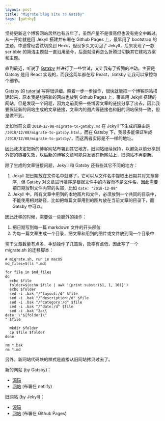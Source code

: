 ```yaml
---
layout: post
title: "Migrate blog site to Gatsby"
tags: [gatsby]
---
```


坚持更新这个博客网站居然也有五年了，虽然产量不是很高但也没有完全中断过。从一开始就是用 Jekyll 搭建并布署在 Github Pages 上，最早用了 bootstrap 的主题，中途曾经尝试切换到 Hexo，但没多久又切回了 Jekyll，后来发现了一款 scribble 的简洁主题就一直沿用至今，后面就没再怎么折腾过切换其它建站方案和主题。

直到最近，听说了 [Gatsby](https://www.gatsbyjs.org/) 并进行了一些尝试，又让我有了折腾的冲动。主要是 Gatsby 是用 React 实现的，而我这两年都在写 React，Gatsby 让我可以掌控每个细节。

Gatsby 的 [tutorial](https://www.gatsbyjs.org/tutorial/) 写得很详细，照着一步一步操作，很快就能把一个博客网站搭建起来，原本我是想把新的网站也放到 Github Pages 上，覆盖用 Jekyll 搭建的网站，但是发现一个问题，因为之前我把一些博客文章的链接分享了出去，因此我要保证新的网站生成的文章链接，文章内的图片等链接也和旧的网站保持一致，但是做不到。

比如当前文章 `2018-12-08-migrate-to-gatsby.md` 在 Jekyll 下生成的路由是 `/2018/12/08/migrate-to-gatsby.html`，而在 Gatsby 下，我最多能保证生成 `/2018/12/08/migrate-to-gatsby/`，而这两者实际是不一样的地址。

因此我决定把新的博客网站布署到其它地方，旧网站继续保持，以避免以前分享到外部的链接失效，以后新的博客文章可能只发表在新网站上，旧网站不再更新。

除了生成的文章链接问题，Jekyll 和 Gatsby 还有些其它不同的地方：

1. Jekyll 把日期放在文件名中就够了，它可以从文件名中提取出日期并对文章排序，但 Gatsby 对文章进行排序是根据文件中的内容而不是文件名，因此需要把日期放到文件内容的头部，比如 `date: "2018-12-08"`
1. Jekyll 中，所有文章中用到的本地图片和文件，必须放到一个共同的目录中，不能使用相对路径，比如把每篇文章用到的图片放在当前文章的目录下，而 Gatsby 中可以。

因此迁移的时候，需要做一些额外的操作：

1. 把日期写到每一篇 markdown 文件的开头部位
1. 为每一篇文章生成一个目录，把文章和用到的图片或文件放到同一个目录中

鉴于文章数量有点多，手动操作了几篇后，效率有点低，因此写了一个 migrate.sh 的迁移脚本：

    # migrate.sh, run in macOS
    md_files=$(ls *.md)

    for file in $md_files
    do
      echo $file
      folder=$(echo $file | awk '{print substr($1, 1, 10)}')
      echo $folder
      sed -i .bak "/^layout:/d" $file
      sed -i .bak "/^description:/d" $file
      sed -i .bak "/^category:/d" $file
      sed -i .bak "/^date:/d" $file
      sed -i .bak "2a\\
    date: \"${folder}\"
    " $file

      mkdir $folder
      cp $file $folder
    done

    rm *.bak
    rm *.md

另外，新网站代码块的样式是直接从旧网站拷贝过去了。

新的网站 (by Gatsby)：

- [源码](https://github.com/baurine/gatsby-blog)
- [网站](https://baurine.netlify.com) (布署在 netlify)

旧网站 (by Jekyll)：

- [源码](https://github.com/baurine/baurine.github.io)
- [网站](http://baurine.github.io/) (布署在 Github Pages)
